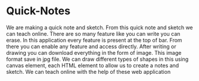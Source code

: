 # Quick-Notes
We are making a quick note and sketch. From this quick note and
sketch we can teach online. There are so many feature like you can
write you can erase. In this application every feature is present at the
top of bar. From there you can enable any feature and access directly. After writing or drawing you can download everything in the form of
image. This image format save in jpg file. We can draw different types
of shapes in this using canvas element, each HTML element to allow
us to create a notes and sketch. We can teach online with the help of
these web application
